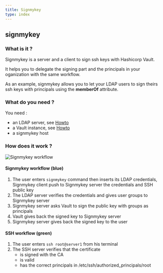 ```yaml
---
title: Signmykey
type: index
---
```


## signmykey

### What is it ?

Signmykey is a server and a client to sign ssh keys with Hashicorp Vault.

It helps you to delegate the signing part and the principals in your oganization with the same workflow.

As an example, signmykey allows you to let your LDAP users to sign theirs ssh keys with principals using the **memberOf** attribute.

### What do you need ?

You need :

- an LDAP server, see [Howto](howtos/ldapserver/)
- a Vault instance, see [Howto](howtos/vaultpki/)
- a signmykey host


### How does it work ?

![Signmykey workflow](images/signmykey.png)

#### Signmykey workflow (blue)

1. The user enters `signmykey` command then inserts its LDAP credentials, Signmykey client push to Signmykey server the credentials and SSH public key
2. The LDAP server verifies the credentials and gives user groups to Signmykey server
3. Signmykey server asks Vault to sign the public key with groups as principals
4. Vault gives back the signed key to Signmykey server
5. Signmykey server gives back the signed key to the user

#### SSH workflow (green)

1. The user enters `ssh root@server1` from his terminal
2. The SSH server verifies that the certificate 
    - is signed with the CA
    - is valid
    - has the correct principals in /etc/ssh/authorized_principals/root
